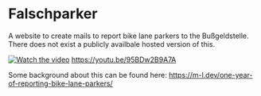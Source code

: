 # Falschparker
A website to create mails to report bike lane parkers to the Bußgeldstelle. There does not exist a publicly availbale hosted version of this. 

[![Watch the video](https://img.youtube.com/vi/95BDw2B9A7A/maxresdefault.jpg)](https://youtu.be/95BDw2B9A7A)
https://youtu.be/95BDw2B9A7A

Some background about this can be found here: https://m-l.dev/one-year-of-reporting-bike-lane-parkers/
